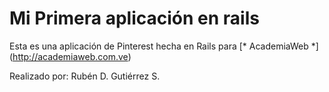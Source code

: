# Mi Primera aplicación en rails

Esta es una aplicación de Pinterest hecha en Rails para [* AcademiaWeb *] (http://academiaweb.com.ve)

Realizado por: Rubén D. Gutiérrez S.